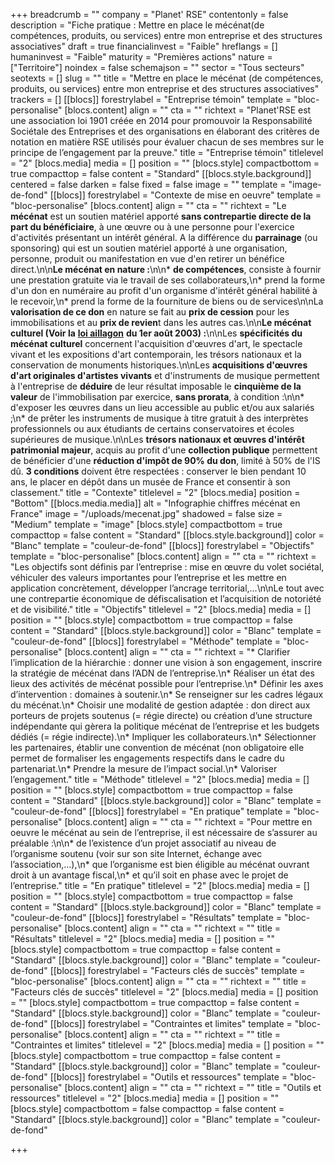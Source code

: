 +++
breadcrumb = ""
company = "Planet' RSE"
contentonly = false
description = "Fiche pratique : Mettre en place le mécénat(de compétences, produits, ou services) entre mon entreprise et des structures associatives"
draft = true
financialinvest = "Faible"
hreflangs = []
humaninvest = "Faible"
maturity = "Premières actions"
nature = ["Territoire"]
noindex = false
schemajson = ""
sector = "Tous secteurs"
seotexts = []
slug = ""
title = "Mettre en place le mécénat (de compétences, produits, ou services) entre mon entreprise et des structures associatives"
trackers = []
[[blocs]]
forestrylabel = "Entreprise témoin"
template = "bloc-personalise"
[blocs.content]
align = ""
cta = ""
richtext = "Planet'RSE est une association loi 1901 créée en 2014 pour promouvoir la Responsabilité Sociétale des Entreprises et des organisations en élaborant des critères de notation en matière RSE utilisés pour évaluer chacun de ses membres sur le principe de l’engagement par la preuve."
title = "Entreprise témoin"
titlelevel = "2"
[blocs.media]
media = []
position = ""
[blocs.style]
compactbottom = true
compacttop = false
content = "Standard"
[[blocs.style.background]]
centered = false
darken = false
fixed = false
image = ""
template = "image-de-fond"
[[blocs]]
forestrylabel = "Contexte de mise en oeuvre"
template = "bloc-personalise"
[blocs.content]
align = ""
cta = ""
richtext = "Le **mécénat** est un soutien matériel apporté **sans contrepartie directe de la part du bénéficiaire**, à une œuvre ou à une personne pour l'exercice d'activités présentant un intérêt général. A la différence du **parrainage** (ou sponsoring) qui est un soutien matériel apporté à une organisation, personne, produit ou manifestation en vue d'en retirer un bénéfice direct.\n\n**Le mécénat en nature :**\n\n* **de compétences**, consiste à fournir une prestation gratuite via le travail de ses collaborateurs,\n* prend la forme d'un don en numéraire au profit d'un organisme d'intérêt général habilité à le recevoir,\n* prend la forme de la fourniture de biens ou de services\n\nLa **valorisation de ce don** en nature se fait au **prix de cession** pour les immobilisations et au **prix de revien**t dans les autres cas.\n\n**Le mécénat culturel (Voir la** [**loi aillagon**](https://www.legifrance.gouv.fr/loda/id/JORFTEXT000000791289/2020-11-23/) **du 1er août 2003) :**\n\nLes **spécificités du mécénat culturel** concernent l'acquisition d'œuvres d'art, le spectacle vivant et les expositions d'art contemporain, les trésors nationaux et la conservation de monuments historiques.\n\nLes **acquisitions d'œuvres d'art originales d'artistes vivants** et d'instruments de musique permettent à l'entreprise de **déduire** de leur résultat imposable le **cinquième de la valeur** de l'immobilisation par exercice, **sans prorata**, à condition :\n\n* d'exposer les œuvres dans un lieu accessible au public et/ou aux salariés ;\n* de prêter les instruments de musique à titre gratuit à des interprètes professionnels ou aux étudiants de certains conservatoires et écoles supérieures de musique.\n\nLes **trésors nationaux et œuvres d'intérêt patrimonial majeur**, acquis au profit d'une **collection publique** permettent de bénéficier d'une **réduction d'impôt de 90% du don**, limité à 50% de l'IS dû. **3 conditions** doivent être respectées : conserver le bien pendant 10 ans, le placer en dépôt dans un musée de France et consentir à son classement."
title = "Contexte"
titlelevel = "2"
[blocs.media]
position = "Bottom"
[[blocs.media.media]]
alt = "Infographie chiffres mécénat en France"
image = "/uploads/mecenat.jpg"
shadowed = false
size = "Medium"
template = "image"
[blocs.style]
compactbottom = true
compacttop = false
content = "Standard"
[[blocs.style.background]]
color = "Blanc"
template = "couleur-de-fond"
[[blocs]]
forestrylabel = "Objectifs"
template = "bloc-personalise"
[blocs.content]
align = ""
cta = ""
richtext = "Les objectifs sont définis par l’entreprise : mise en œuvre du volet sociétal, véhiculer des valeurs importantes pour l’entreprise et les mettre en application concrètement, développer l’ancrage territorial,…\n\nLe tout avec une contrepartie économique de défiscalisation et l’acquisition de notoriété et de visibilité."
title = "Objectifs"
titlelevel = "2"
[blocs.media]
media = []
position = ""
[blocs.style]
compactbottom = true
compacttop = false
content = "Standard"
[[blocs.style.background]]
color = "Blanc"
template = "couleur-de-fond"
[[blocs]]
forestrylabel = "Méthode"
template = "bloc-personalise"
[blocs.content]
align = ""
cta = ""
richtext = "* Clarifier l’implication de la hiérarchie : donner une vision à son engagement, inscrire la stratégie de mécénat dans l’ADN de l’entreprise.\n* Réaliser un état des lieux des activités de mécénat possible pour l’entreprise.\n* Définir les axes d’intervention : domaines à soutenir.\n* Se renseigner sur les cadres légaux du mécénat.\n* Choisir une modalité de gestion adaptée : don direct aux porteurs de projets soutenus (= régie directe) ou création d’une structure indépendante qui gèrera la politique mécénat de l’entreprise et les budgets dédiés (= régie indirecte).\n* Impliquer les collaborateurs.\n* Sélectionner les partenaires, établir une convention de mécénat (non obligatoire elle permet de formaliser les engagements respectifs dans le cadre du partenariat.\n* Prendre la mesure de l’impact social.\n* Valoriser l’engagement."
title = "Méthode"
titlelevel = "2"
[blocs.media]
media = []
position = ""
[blocs.style]
compactbottom = true
compacttop = false
content = "Standard"
[[blocs.style.background]]
color = "Blanc"
template = "couleur-de-fond"
[[blocs]]
forestrylabel = "En pratique"
template = "bloc-personalise"
[blocs.content]
align = ""
cta = ""
richtext = "Pour mettre en oeuvre le mécénat au sein de l’entreprise, il est nécessaire de s’assurer au préalable :\n\n* de l’existence d’un projet associatif au niveau de l’organisme soutenu (voir sur son site Internet, échange avec l’association,…),\n* que l’organisme est bien éligible au mécénat ouvrant droit à un avantage fiscal,\n* et qu’il soit en phase avec le projet de l’entreprise."
title = "En pratique"
titlelevel = "2"
[blocs.media]
media = []
position = ""
[blocs.style]
compactbottom = true
compacttop = false
content = "Standard"
[[blocs.style.background]]
color = "Blanc"
template = "couleur-de-fond"
[[blocs]]
forestrylabel = "Résultats"
template = "bloc-personalise"
[blocs.content]
align = ""
cta = ""
richtext = ""
title = "Résultats"
titlelevel = "2"
[blocs.media]
media = []
position = ""
[blocs.style]
compactbottom = true
compacttop = false
content = "Standard"
[[blocs.style.background]]
color = "Blanc"
template = "couleur-de-fond"
[[blocs]]
forestrylabel = "Facteurs clés de succès"
template = "bloc-personalise"
[blocs.content]
align = ""
cta = ""
richtext = ""
title = "Facteurs clés de succès"
titlelevel = "2"
[blocs.media]
media = []
position = ""
[blocs.style]
compactbottom = true
compacttop = false
content = "Standard"
[[blocs.style.background]]
color = "Blanc"
template = "couleur-de-fond"
[[blocs]]
forestrylabel = "Contraintes et limites"
template = "bloc-personalise"
[blocs.content]
align = ""
cta = ""
richtext = ""
title = "Contraintes et limites"
titlelevel = "2"
[blocs.media]
media = []
position = ""
[blocs.style]
compactbottom = true
compacttop = false
content = "Standard"
[[blocs.style.background]]
color = "Blanc"
template = "couleur-de-fond"
[[blocs]]
forestrylabel = "Outils et ressources"
template = "bloc-personalise"
[blocs.content]
align = ""
cta = ""
richtext = ""
title = "Outils et ressources"
titlelevel = "2"
[blocs.media]
media = []
position = ""
[blocs.style]
compactbottom = false
compacttop = false
content = "Standard"
[[blocs.style.background]]
color = "Blanc"
template = "couleur-de-fond"

+++
